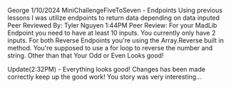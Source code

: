 George
1/10/2024
MiniChallengeFiveToSeven - Endpoints
Using previous lessons I was utilize endpoints to return data depending on data inputed
Peer Reviewed By: Tyler Nguyen 1:44PM
Peer Review: 
For your MadLib Endpoint you need to have at least 10 inputs. You currently only have 2 inputs.
For both Reverse Endpoints you're using the Array.Reverse built in method. You're supposed to use a for loop to reverse the number and string.
Other than that Your Odd or Even Looks good!

Update(2:32PM) - Everything looks good! Changes has been made correctly keep up the good work! You story was very interesting...
